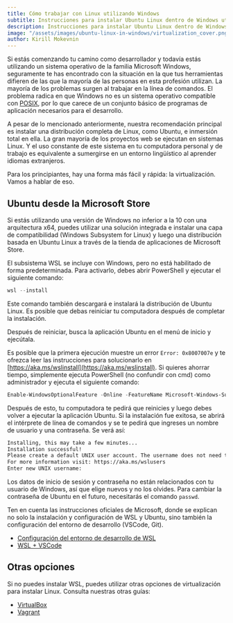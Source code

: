 ```yaml
---
title: Cómo trabajar con Linux utilizando Windows
subtitle: Instrucciones para instalar Ubuntu Linux dentro de Windows utilizando WSL.
description: Instrucciones para instalar Ubuntu Linux dentro de Windows utilizando WSL.
image: "/assets/images/ubuntu-linux-in-windows/virtualization_cover.png"
author: Kirill Mokevnin
---
```


Si estás comenzando tu camino como desarrollador y todavía estás utilizando un sistema operativo de la familia Microsoft Windows, seguramente te has encontrado con la situación en la que tus herramientas difieren de las que la mayoría de las personas en esta profesión utilizan. La mayoría de los problemas surgen al trabajar en la línea de comandos. El problema radica en que Windows no es un sistema operativo compatible con [POSIX](https://es.wikipedia.org/wiki/POSIX), por lo que carece de un conjunto básico de programas de aplicación necesarios para el desarrollo.

<Banner name="intensive-devops" />

A pesar de lo mencionado anteriormente, nuestra recomendación principal es instalar una distribución completa de Linux, como Ubuntu, e inmersión total en ella. La gran mayoría de los proyectos web se ejecutan en sistemas Linux. Y el uso constante de este sistema en tu computadora personal y de trabajo es equivalente a sumergirse en un entorno lingüístico al aprender idiomas extranjeros.

Para los principiantes, hay una forma más fácil y rápida: la virtualización. Vamos a hablar de eso.

## Ubuntu desde la Microsoft Store

Si estás utilizando una versión de Windows no inferior a la 10 con una arquitectura x64, puedes utilizar una solución integrada e instalar una capa de compatibilidad (Windows Subsystem for Linux) y luego una distribución basada en Ubuntu Linux a través de la tienda de aplicaciones de Microsoft Store.

El subsistema WSL se incluye con Windows, pero no está habilitado de forma predeterminada. Para activarlo, debes abrir PowerShell y ejecutar el siguiente comando:

```powershell
wsl --install
```

Este comando también descargará e instalará la distribución de Ubuntu Linux. Es posible que debas reiniciar tu computadora después de completar la instalación.

Después de reiniciar, busca la aplicación Ubuntu en el menú de inicio y ejecútala.

Es posible que la primera ejecución muestre un error `Error: 0x8007007e` y te ofrezca leer las instrucciones para solucionarlo en [https://aka.ms/wslinstall](https://aka.ms/wslinstall). Si quieres ahorrar tiempo, simplemente ejecuta PowerShell (no confundir con cmd) como administrador y ejecuta el siguiente comando:

```powershell
Enable-WindowsOptionalFeature -Online -FeatureName Microsoft-Windows-Subsystem-Linux
```

Después de esto, tu computadora te pedirá que reinicies y luego debes volver a ejecutar la aplicación Ubuntu. Si la instalación fue exitosa, se abrirá el intérprete de línea de comandos y se te pedirá que ingreses un nombre de usuario y una contraseña. Se verá así:

```bash
Installing, this may take a few minutes...
Installation successful!
Please create a default UNIX user account. The username does not need to match your Windows username.
For more information visit: https://aka.ms/wslusers
Enter new UNIX username:
```

Los datos de inicio de sesión y contraseña no están relacionados con tu usuario de Windows, así que elige nuevos y no los olvides. Para cambiar la contraseña de Ubuntu en el futuro, necesitarás el comando `passwd`.

Ten en cuenta las instrucciones oficiales de Microsoft, donde se explican no solo la instalación y configuración de WSL y Ubuntu, sino también la configuración del entorno de desarrollo (VSCode, Git).

* [Configuración del entorno de desarrollo de WSL](https://docs.microsoft.com/es-es/windows/wsl/setup/environment)
* [WSL + VSCode](https://docs.microsoft.com/es-es/windows/wsl/tutorials/wsl-vscode)

## Otras opciones

Si no puedes instalar WSL, puedes utilizar otras opciones de virtualización para instalar Linux. Consulta nuestras otras guías:

* [VirtualBox](https://guides.hexlet.io/virtualbox/)
* [Vagrant](https://guides.hexlet.io/vagrant/)